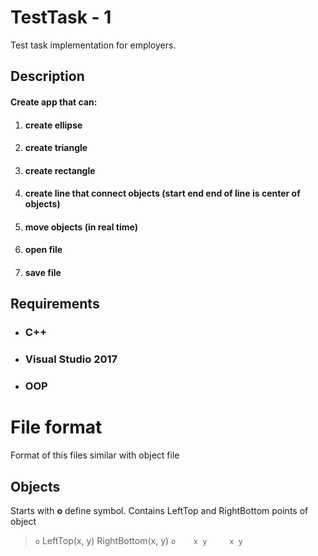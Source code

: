 # TestTask - 1

Test task implementation for employers. 

## Description

#### Create app that can:
1. #### create ellipse
1. #### create triangle
1. #### create rectangle
1. #### create line that connect objects (start end end of line is center of objects)
1. #### move objects (in real time)
1. #### open file
1. #### save file

## Requirements

* ### C++
* ### Visual Studio 2017
* ### OOP

# File format

Format of this files similar with object file

## Objects

Starts with **o** define symbol. Contains LeftTop and RightBottom points of object
> `o` LeftTop(x, y) RightBottom(x, y)
> `o 	x y		x y`  